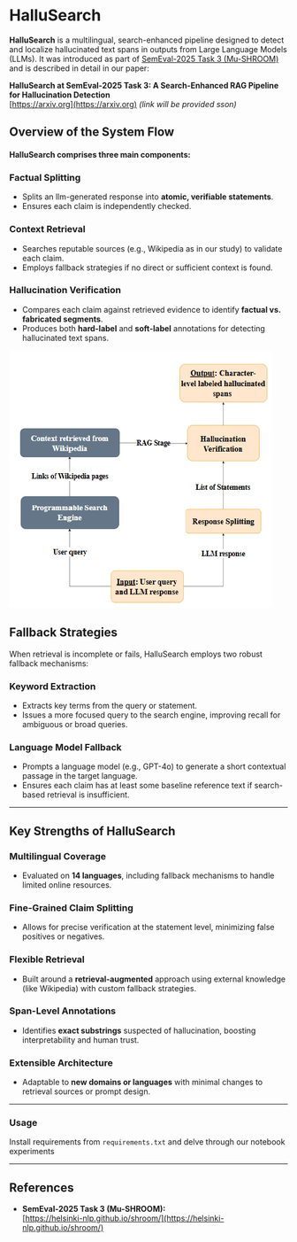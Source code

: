 # HalluSearch

**HalluSearch** is a multilingual, search-enhanced pipeline designed to detect and localize hallucinated text spans in outputs from Large Language Models (LLMs). It was introduced as part of [SemEval-2025 Task 3 (Mu-SHROOM)](https://helsinki-nlp.github.io/shroom/) and is described in detail in our paper:

**HalluSearch at SemEval-2025 Task 3: A Search-Enhanced RAG Pipeline for Hallucination Detection**  
[https://arxiv.org](https://arxiv.org)
*(link will be provided sson)*  

## Overview of the System Flow
#### HalluSearch comprises three main components:
### Factual Splitting
- Splits an llm-generated response into **atomic, verifiable statements**.  
- Ensures each claim is independently checked.

### Context Retrieval
- Searches reputable sources (e.g., Wikipedia as in our study) to validate each claim.  
- Employs fallback strategies if no direct or sufficient context is found.

### Hallucination Verification
- Compares each claim against retrieved evidence to identify **factual vs. fabricated segments**.  
- Produces both **hard-label** and **soft-label** annotations for detecting hallucinated text spans.

![HalluSearch Pipeline Diagram](docs/system.png)

## Fallback Strategies

When retrieval is incomplete or fails, HalluSearch employs two robust fallback mechanisms:

### Keyword Extraction

- Extracts key terms from the query or statement.  
- Issues a more focused query to the search engine, improving recall for ambiguous or broad queries.

### Language Model Fallback

- Prompts a language model (e.g., GPT-4o) to generate a short contextual passage in the target language.  
- Ensures each claim has at least some baseline reference text if search-based retrieval is insufficient.

---

## Key Strengths of HalluSearch

### Multilingual Coverage

- Evaluated on **14 languages**, including fallback mechanisms to handle limited online resources.

### Fine-Grained Claim Splitting

- Allows for precise verification at the statement level, minimizing false positives or negatives.

### Flexible Retrieval

- Built around a **retrieval-augmented** approach using external knowledge (like Wikipedia) with custom fallback strategies.

### Span-Level Annotations

- Identifies **exact substrings** suspected of hallucination, boosting interpretability and human trust.

### Extensible Architecture

- Adaptable to **new domains or languages** with minimal changes to retrieval sources or prompt design.

---

### Usage
Install requirements from `requirements.txt` and delve through our notebook experiments 

---
## References

- **SemEval-2025 Task 3 (Mu-SHROOM):**  
  [https://helsinki-nlp.github.io/shroom/](https://helsinki-nlp.github.io/shroom/)


